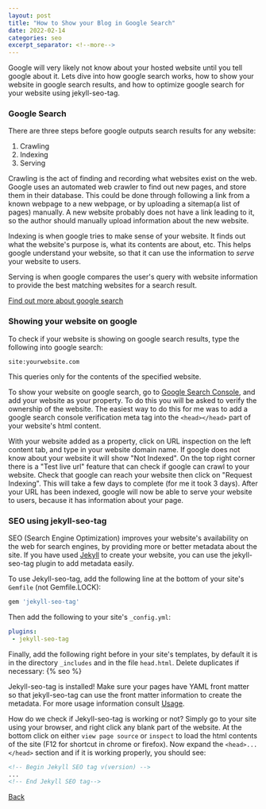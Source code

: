 ```yaml
---
layout: post
title: "How to Show your Blog in Google Search"
date: 2022-02-14
categories: seo
excerpt_separator: <!--more-->
---
```


Google will very likely not know about your hosted website until you tell google about it. Lets dive into how google search works, how to show your website in google search results, and how to optimize google search for your website using jekyll-seo-tag.
<!--more-->

### Google Search

There are three steps before google outputs search results for any website: 
1. Crawling
2. Indexing
3. Serving

Crawling is the act of finding and recording what websites exist on the web. Google uses an automated web crawler to find out new pages, and store them in their database. This could be done through following a link from a known webpage to a new webpage, or by uploading a sitemap(a list of pages) manually. A new website probably does not have a link leading to it, so the author should manually upload information about the new website.

Indexing is when google tries to make sense of your website. It finds out what the website's purpose is, what its contents are about, etc. This helps google understand your website, so that it can use the information to *serve* your website to users.

Serving is when google compares the user's query with website information to provide the best matching websites for a search result. 

[Find out more about google search](https://developers.google.com/search/docs/beginner/get-started)

### Showing your website on google

To check if your website is showing on google search results, type the following into google search:
```
site:yourwebsite.com
```
This queries only for the contents of the specified website.

To show your website on google search, go to [Google Search Console](https://search.google.com/search-console/about), and add your website as your property. To do this you will be asked to verify the ownership of the website. The easiest way to do this for me was to add a google search console verification meta tag into the `<head></head>` part of your website's html content. 

With your website added as a property, click on URL inspection on the left content tab, and type in your website domain name. If google does not know about your website it will show "Not Indexed". On the top right corner there is a "Test live url" feature that can check if google can crawl to your website. Check that google can reach your website then click on "Request Indexing". This will take a few days to complete (for me it took 3 days). After your URL has been indexed, google will now be able to serve your website to users, because it has information about your page.

### SEO using jekyll-seo-tag

SEO (Search Engine Optimization) improves your website's availability on the web for search engines, by providing more or better metadata about the site. If you have used [Jekyll](https://jekyllrb.com/) to create your website, you can use the jekyll-seo-tag plugin to add metadata easily.

To use Jekyll-seo-tag, add the following line at the bottom of your site's `Gemfile` (not Gemfile.LOCK):
```ruby
gem 'jekyll-seo-tag'
```
Then add the following to your site's `_config.yml`:
```yaml
plugins:
 - jekyll-seo-tag
```
Finally, add the following right before </head> in your site's templates, by default it is in the directory `_includes` and in the file `head.html`. Delete duplicates if necessary:
{% seo %}

Jekyll-seo-tag is installed! Make sure your pages have YAML front matter so that jekyll-seo-tag can use the front matter information to create the metadata. For more usage information consult [Usage](https://github.com/jekyll/jekyll-seo-tag/blob/master/docs/usage.md).

How do we check if Jekyll-seo-tag is working or not? Simply go to your site using your browser, and right click any blank part of the website. At the bottom click on either `view page source` or `inspect` to load the html contents of the site (F12 for shortcut in chrome or firefox). Now expand the `<head>...</head>` section and if it is working properly, you should see:
```html
<!-- Begin Jekyll SEO tag v(version) -->
...
<!-- End Jekyll SEO tag-->
```


[Back](/)
